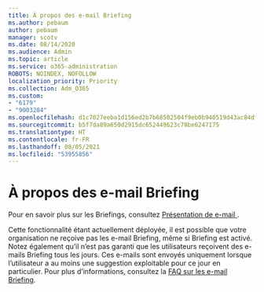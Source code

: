 ```yaml
---
title: À propos des e-mail Briefing
ms.author: pebaum
author: pebaum
manager: scotv
ms.date: 08/14/2020
ms.audience: Admin
ms.topic: article
ms.service: o365-administration
ROBOTS: NOINDEX, NOFOLLOW
localization_priority: Priority
ms.collection: Adm_O365
ms.custom:
- "6179"
- "9003284"
ms.openlocfilehash: d1c7027eeba1d156ed2b7b68502504f9eb0b940519d43ac84df1c94435260101
ms.sourcegitcommit: b5f7da89a650d2915dc652449623c78be6247175
ms.translationtype: HT
ms.contentlocale: fr-FR
ms.lasthandoff: 08/05/2021
ms.locfileid: "53955856"
---
```

# <a name="about-briefing-email"></a>À propos des e-mail Briefing

Pour en savoir plus sur les Briefings, consultez [Présentation de e-mail ](https://docs.microsoft.com/briefing/be-overview).  

Cette fonctionnalité étant actuellement déployée, il est possible que votre organisation ne reçoive pas les e-mail Briefing, même si Briefing est activé. Notez également qu’il n’est pas garanti que les utilisateurs reçoivent des e-mails Briefing tous les jours. Ces e-mails sont envoyés uniquement lorsque l’utilisateur a au moins une suggestion exploitable pour ce jour en particulier. Pour plus d’informations, consultez la [FAQ sur les e-mail Briefing](https://docs.microsoft.com/briefing/be-faqs).